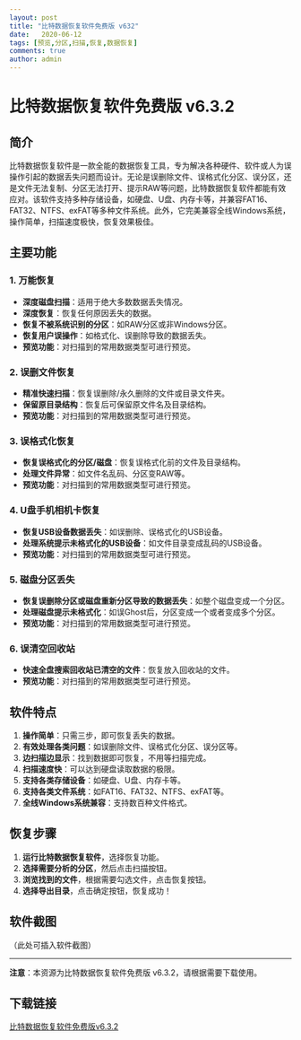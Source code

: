 ```yaml
---
layout: post
title: "比特数据恢复软件免费版 v632"
date:   2020-06-12
tags: [预览,分区,扫描,恢复,数据恢复]
comments: true
author: admin
---
```

# 比特数据恢复软件免费版 v6.3.2

## 简介
比特数据恢复软件是一款全能的数据恢复工具，专为解决各种硬件、软件或人为误操作引起的数据丢失问题而设计。无论是误删除文件、误格式化分区、误分区，还是文件无法复制、分区无法打开、提示RAW等问题，比特数据恢复软件都能有效应对。该软件支持多种存储设备，如硬盘、U盘、内存卡等，并兼容FAT16、FAT32、NTFS、exFAT等多种文件系统。此外，它完美兼容全线Windows系统，操作简单，扫描速度极快，恢复效果极佳。

## 主要功能

### 1. 万能恢复
- **深度磁盘扫描**：适用于绝大多数数据丢失情况。
- **深度恢复**：恢复任何原因丢失的数据。
- **恢复不被系统识别的分区**：如RAW分区或非Windows分区。
- **恢复用户误操作**：如格式化、误删除导致的数据丢失。
- **预览功能**：对扫描到的常用数据类型可进行预览。

### 2. 误删文件恢复
- **精准快速扫描**：恢复误删除/永久删除的文件或目录文件夹。
- **保留原目录结构**：恢复后可保留原文件名及目录结构。
- **预览功能**：对扫描到的常用数据类型可进行预览。

### 3. 误格式化恢复
- **恢复误格式化的分区/磁盘**：恢复误格式化前的文件及目录结构。
- **处理文件异常**：如文件名乱码、分区变RAW等。
- **预览功能**：对扫描到的常用数据类型可进行预览。

### 4. U盘手机相机卡恢复
- **恢复USB设备数据丢失**：如误删除、误格式化的USB设备。
- **处理系统提示未格式化的USB设备**：如文件目录变成乱码的USB设备。
- **预览功能**：对扫描到的常用数据类型可进行预览。

### 5. 磁盘分区丢失
- **恢复误删除分区或磁盘重新分区导致的数据丢失**：如整个磁盘变成一个分区。
- **处理磁盘提示未格式化**：如误Ghost后，分区变成一个或者变成多个分区。
- **预览功能**：对扫描到的常用数据类型可进行预览。

### 6. 误清空回收站
- **快速全盘搜索回收站已清空的文件**：恢复放入回收站的文件。
- **预览功能**：对扫描到的常用数据类型可进行预览。

## 软件特点
1. **操作简单**：只需三步，即可恢复丢失的数据。
2. **有效处理各类问题**：如误删除文件、误格式化分区、误分区等。
3. **边扫描边显示**：找到数据即可恢复，不用等扫描完成。
4. **扫描速度快**：可以达到硬盘读取数据的极限。
5. **支持各类存储设备**：如硬盘、U盘、内存卡等。
6. **支持各类文件系统**：如FAT16、FAT32、NTFS、exFAT等。
7. **全线Windows系统兼容**：支持数百种文件格式。

## 恢复步骤
1. **运行比特数据恢复软件**，选择恢复功能。
2. **选择需要分析的分区**，然后点击扫描按钮。
3. **浏览找到的文件**，根据需要勾选文件，点击恢复按钮。
4. **选择导出目录**，点击确定按钮，恢复成功！

## 软件截图
（此处可插入软件截图）

---

**注意**：本资源为比特数据恢复软件免费版 v6.3.2，请根据需要下载使用。

## 下载链接

[比特数据恢复软件免费版v6.3.2](https://pan.quark.cn/s/ea6827020468)